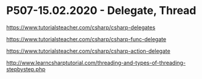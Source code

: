 # P507-15.02.2020 - Delegate, Thread

https://www.tutorialsteacher.com/csharp/csharp-delegates

https://www.tutorialsteacher.com/csharp/csharp-func-delegate

https://www.tutorialsteacher.com/csharp/csharp-action-delegate

http://www.learncsharptutorial.com/threading-and-types-of-threading-stepbystep.php
